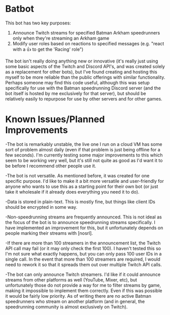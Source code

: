 # Batbot

This bot has two key purposes:  
1. Announce Twitch streams for specified Batman Arkham speedrunners only when they're streaming an Arkham game
2. Modify user roles based on reactions to specified messages (e.g. "react with a 👍 to get the 'Racing' role")

The bot isn't really doing anything new or innovative (it's really just using some basic aspects of the Twitch and Discord API's, and was created solely as a replacement for other bots), but I've found creating and hosting this myself to be more reliable than the public offerings with similar functionality. Perhaps someone may find this code useful, although this was setup specifically for use with the Batman speedrunning Discord server (and the bot itself is hosted by me exclusively for that server), but should be relatively easily to repurpose for use by other servers and for other games.

# Known Issues/Planned Improvements

-The bot is remarkably unstable, the live one I run on a cloud VM has some sort of problem almost daily (even if that problem is just being offline for a few seconds). I'm currently testing some major improvements to this which seem to be working very well, but it's still not quite as good as I'd want it to be before I recommend other people use it.

-The bot is not versatile. As mentioned before, it was created for one specific purpose. I'd like to make it a bit more versatile and user-friendly for anyone who wants to use this as a starting point for their own bot (or just take it wholesale if it already does everything you need it to do).

-Data is stored in plain-text. This is mostly fine, but things like client IDs should be encrypted in some way.

-Non-speedrunning streams are frequently announced. This is not ideal as the focus of the bot is to announce speedrunning streams specifically. I have implemented an improvement for this, but it unfortunately depends on people marking their streams with [nosrl].

-If there are more than 100 streamers in the announcement list, the Twitch API call may fail (or it may only check the first 100). I haven't tested this so I'm not sure what exactly happens, but you can only pass 100 user IDs in a single call. In the event that more than 100 streamers are required, I would need to rework it so that it spreads them out over multiple Twitch API calls.

-The bot can only announce Twitch streamers. I'd like if it could announce streams from other platforms as well (YouTube, Mixer, etc), but unfortunately those do not provide a way for me to filter streams by game, making it impossible to implement them correctly. Even if this was possible it would be fairly low priority. As of writing there are no active Batman speedrunners who stream on another platform (and in general, the speedrunning community is almost exclusively on Twitch).
